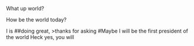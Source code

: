 What up world?

How be
the world today?

I is ##doing great, >thanks for asking
#Maybe I will be the first president of the world
Heck yes, you will
